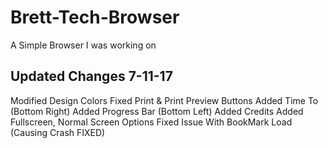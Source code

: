 # Brett-Tech-Browser
A Simple Browser I was working on

Updated Changes 7-11-17
-------------------------
Modified Design Colors
Fixed Print & Print Preview Buttons
Added Time To (Bottom Right)
Added Progress Bar (Bottom Left)
Added Credits
Added Fullscreen, Normal Screen Options
Fixed Issue With BookMark Load (Causing Crash FIXED)
